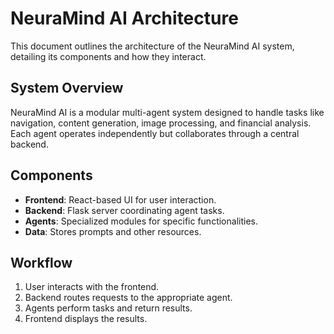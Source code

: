 # NeuraMind AI Architecture

This document outlines the architecture of the NeuraMind AI system, detailing its components and how they interact.

## System Overview

NeuraMind AI is a modular multi-agent system designed to handle tasks like navigation, content generation, image processing, and financial analysis. Each agent operates independently but collaborates through a central backend.

## Components

- **Frontend**: React-based UI for user interaction.
- **Backend**: Flask server coordinating agent tasks.
- **Agents**: Specialized modules for specific functionalities.
- **Data**: Stores prompts and other resources.

## Workflow

1. User interacts with the frontend.
2. Backend routes requests to the appropriate agent.
3. Agents perform tasks and return results.
4. Frontend displays the results.
